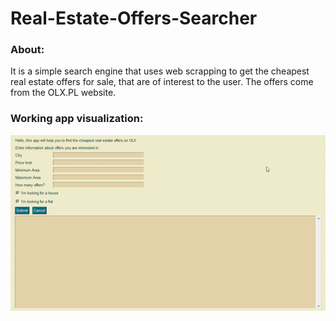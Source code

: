# Real-Estate-Offers-Searcher

### About:
It is a simple search engine that uses web scrapping to get the cheapest real estate offers for sale, that are of interest to the user. The offers come from the OLX.PL website.

### Working app visualization:
![Working app](https://github.com/PiotrSzczachor/Real-Estate-Offers-Searcher/blob/main/RealEstateOffersGIF.gif?raw=true)
